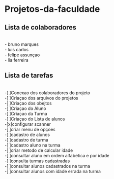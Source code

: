 # Projetos-da-faculdade

## Lista de colaboradores

<br>
- bruno marques
<br>
- luis carlos
<br>
- felipe assunçao
<br>
- lia ferreira

## Lista de tarefas

<br>
-[ ]Conexao dos colaboradores do projeto
<br>
-[ ]Criaçao dos arquivos do projetos 
<br>
	-[ ]Criaçao dos obejtos
<br>
	-[ ]Criaçao do Aluno
<br>
	-[ ]Criaçao da Turma
<br>
	-[ ]Criaçao do Lista de alunos 
<br>
-[x]configurar scanner
<br>
-[ ]criar menu de opçoes
<br>
-[ ]cadastro de alunos
<br>
-[ ]cadastro de turma
<br>
-[ ]cadastro aluno na turma
<br>
-[ ]criar metodo de calcular idade
<br>
-[ ]consultar aluno em ordem alfabetica e por idade
<br>
-[ ]consulta turmas cadastradas
<br>
-[ ]consultar alunos cadastrados na turma
<br>
-[ ]consultar alunos com idade errada na turma
